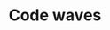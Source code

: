 ---
title: Code waves
tags: ["code", "waves", "programming", "script", "development"]
icon: code-waves
svg: '<svg xmlns="http://www.w3.org/2000/svg" width="24" height="24" fill="none" viewBox="0 0 24 24" stroke-width="1.5" stroke-linecap="round" stroke-linejoin="round" stroke="currentColor"><path d="m14.908 9.7.132.131c1.022 1.023 1.534 1.534 1.534 2.169s-.512 1.147-1.534 2.17l-.132.13M13.072 8l-2.143 8M9.092 9.7l-.132.131C7.938 10.854 7.427 11.365 7.427 12s.51 1.147 1.533 2.17l.132.13"/><path d="M9.713 3.64c.581-.495.872-.743 1.176-.888a2.58 2.58 0 0 1 2.222 0c.304.145.595.393 1.176.888.599.51 1.207.768 2.007.831.761.061 1.142.092 1.46.204.734.26 1.312.837 1.571 1.572.112.317.143.698.204 1.46.063.8.32 1.407.83 2.006.496.581.744.872.889 1.176.336.703.336 1.52 0 2.222-.145.304-.393.595-.888 1.176a3.3 3.3 0 0 0-.831 2.007c-.061.761-.092 1.142-.204 1.46a2.58 2.58 0 0 1-1.572 1.571c-.317.112-.698.143-1.46.204-.8.063-1.407.32-2.006.83-.581.496-.872.744-1.176.889a2.58 2.58 0 0 1-2.222 0c-.304-.145-.595-.393-1.176-.888a3.3 3.3 0 0 0-2.007-.831c-.761-.061-1.142-.092-1.46-.204a2.58 2.58 0 0 1-1.571-1.572c-.112-.317-.143-.698-.204-1.46a3.3 3.3 0 0 0-.83-2.006c-.496-.581-.744-.872-.89-1.176a2.58 2.58 0 0 1 .001-2.222c.145-.304.393-.595.888-1.176.52-.611.769-1.223.831-2.007.061-.761.092-1.142.204-1.46a2.58 2.58 0 0 1 1.572-1.571c.317-.112.698-.143 1.46-.204a3.3 3.3 0 0 0 2.006-.83"/></svg>'
---